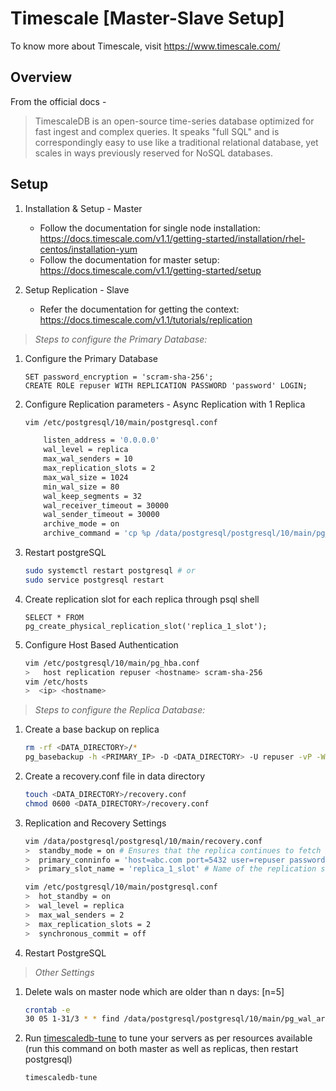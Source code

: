 # Timescale [Master-Slave Setup]
To know more about Timescale, visit https://www.timescale.com/

## Overview

From the official docs -

> TimescaleDB is an open-source time-series database optimized for fast ingest and complex queries. It speaks "full SQL" and is correspondingly easy to use like a traditional relational database, yet scales in ways previously reserved for NoSQL databases.

## Setup

1. Installation & Setup - Master
    * Follow the documentation for single node installation: https://docs.timescale.com/v1.1/getting-started/installation/rhel-centos/installation-yum
    * Follow the documentation for master setup: https://docs.timescale.com/v1.1/getting-started/setup
    
2. Setup Replication - Slave
    * Refer the documentation for getting the context: https://docs.timescale.com/v1.1/tutorials/replication

> *Steps to configure the Primary Database:*

1. Configure the Primary Database
    ```postgresql
    SET password_encryption = 'scram-sha-256';
    CREATE ROLE repuser WITH REPLICATION PASSWORD 'password' LOGIN;
    ``` 
2. Configure Replication parameters - Async Replication with 1 Replica
    ```bash
    vim /etc/postgresql/10/main/postgresql.conf
    
        listen_address = '0.0.0.0'
        wal_level = replica
        max_wal_senders = 10
        max_replication_slots = 2
        max_wal_size = 1024
        min_wal_size = 80
        wal_keep_segments = 32
        wal_receiver_timeout = 30000
        wal_sender_timeout = 30000
        archive_mode = on
        archive_command = 'cp %p /data/postgresql/postgresql/10/main/pg_wal_archive/%f'
    ```
3. Restart postgreSQL
    ```bash
    sudo systemctl restart postgresql # or
    sudo service postgresql restart
    ```
4. Create replication slot for each replica through psql shell
    ```postgresql
    SELECT * FROM pg_create_physical_replication_slot('replica_1_slot');
    ```
5. Configure Host Based Authentication
    ```bash
    vim /etc/postgresql/10/main/pg_hba.conf
    >   host replication repuser <hostname> scram-sha-256
    vim /etc/hosts
    >  <ip> <hostname>
    ```

> *Steps to configure the Replica Database:*
1. Create a base backup on replica
    ```bash
    rm -rf <DATA_DIRECTORY>/*
    pg_basebackup -h <PRIMARY_IP> -D <DATA_DIRECTORY> -U repuser -vP -W
    ```
2. Create a recovery.conf file in data directory
    ```bash
    touch <DATA_DIRECTORY>/recovery.conf
    chmod 0600 <DATA_DIRECTORY>/recovery.conf
    ```
3. Replication and Recovery Settings
    ```bash
    vim /data/postgresql/postgresql/10/main/recovery.conf
    >  standby_mode = on # Ensures that the replica continues to fetch WAL records from the primary
    >  primary_conninfo = 'host=abc.com port=5432 user=repuser password=password application_name=r1'
    >  primary_slot_name = 'replica_1_slot' # Name of the replication slot we created on the master
    
    vim /etc/postgresql/10/main/postgresql.conf
    >  hot_standby = on
    >  wal_level = replica
    >  max_wal_senders = 2
    >  max_replication_slots = 2
    >  synchronous_commit = off
    ```
4. Restart PostgreSQL


> *Other Settings*
1. Delete wals on master node which are older than n days: [n=5]
    ```bash
    crontab -e
    30 05 1-31/3 * * find /data/postgresql/postgresql/10/main/pg_wal_archive -mtime +3 -delete
    ```
2. Run [timescaledb-tune](https://github.com/timescale/timescaledb-tune) to tune your servers as per resources available (run this command on both master as well as replicas, then restart postgresql)
    ```bash
    timescaledb-tune
    ```
